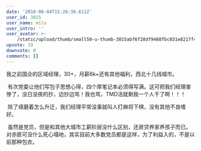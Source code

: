 ```yaml
---
date: '2018-08-04T15:26:38.611Z'
user_id: 3015
user_name: milu
user_intro: ''
user_avatar: >-
    /static/upload/thumb/small50-u-thumb-3015abf6f28df9468fbc031e8217f4b8841a7f6a0ddc.png
upvote: 19
downvote: 0
comments: []
---
```


我之前国企的区域经理，30+，月薪6k+还有其他福利，西北十几线城市。

 有次党委让他们写包子思想心得，四个厚笔记本必须得写满。这可把我们经理害惨了，没日没夜的抄，边抄边骂！我也骂，TMD活就剩我一个人干了啊！！！

 除了琢磨着怎么升迁，我们经理平常没事就叫人打麻将下棋，没有其他不良嗜好。

 虽然是党员，但是和其他大城市工薪阶层没什么区别，还房贷养家养孩子而已。对赤匪可没什么死心塌地，其实目前大多数党员都是这样，为了利益入的，不是以前那种包衣。
